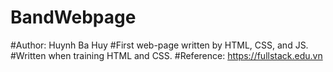 # BandWebpage
#Author: Huynh Ba Huy 
#First web-page written by HTML, CSS, and JS.
#Written when training HTML and CSS.
#Reference: https://fullstack.edu.vn
